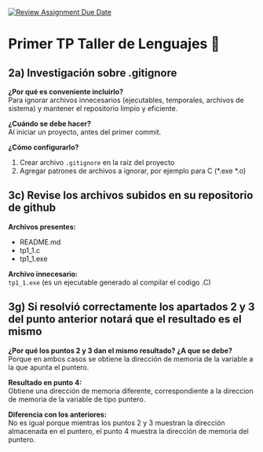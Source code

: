 [![Review Assignment Due Date](https://classroom.github.com/assets/deadline-readme-button-22041afd0340ce965d47ae6ef1cefeee28c7c493a6346c4f15d667ab976d596c.svg)](https://classroom.github.com/a/kl-E8VQf)

# Primer TP Taller de Lenguajes 🚀

## 2a) Investigación sobre .gitignore

**¿Por qué es conveniente incluirlo?**  
Para ignorar archivos innecesarios (ejecutables, temporales, archivos de sistema) y mantener el repositorio limpio y eficiente.

**¿Cuándo se debe hacer?**  
Al iniciar un proyecto, antes del primer commit.

**¿Cómo configurarlo?**  
1. Crear archivo `.gitignore` en la raíz del proyecto
2. Agregar patrones de archivos a ignorar, por ejemplo para C (*.exe
*.o)


## 3c) Revise los archivos subidos en su repositorio de github

**Archivos presentes:**
- README.md
- tp1_1.c
- tp1_1.exe

**Archivo innecesario:**  
`tp1_1.exe` (es un ejecutable generado al compilar el codigo .C)

## 3g) Si resolvió correctamente los apartados 2 y 3 del punto anterior notará que el resultado es el mismo

**¿Por qué los puntos 2 y 3 dan el mismo resultado? ¿A que se debe?**  
Porque en ambos casos se obtiene la dirección de memoria de la variable a la que apunta el puntero.

**Resultado en punto 4:**  
Obtiene una dirección de memoria diferente, correspondiente a la direccion de memoria de la variable de tipo puntero.

**Diferencia con los anteriores:**  
No es igual porque mientras los puntos 2 y 3 muestran la dirección almacenada en el puntero, el punto 4 muestra la dirección de memoria del puntero.